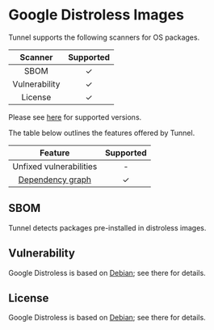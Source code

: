 # Google Distroless Images
Tunnel supports the following scanners for OS packages.

|    Scanner    | Supported |
| :-----------: | :-------: |
|     SBOM      |     ✓     |
| Vulnerability |     ✓     |
|    License    |     ✓     |

Please see [here](index.md#supported-os) for supported versions.

The table below outlines the features offered by Tunnel.

|               Feature                | Supported |
| :----------------------------------: | :-------: |
|       Unfixed vulnerabilities        |     -     |
| [Dependency graph][dependency-graph] |     ✓     |

## SBOM
Tunnel detects packages pre-installed in distroless images.

## Vulnerability
Google Distroless is based on [Debian]; see there for details.

## License
Google Distroless is based on [Debian]; see there for details.

[dependency-graph]: ../../configuration/reporting.md#show-origins-of-vulnerable-dependencies

[metadata]: https://packages.vmware.com/photon/photon_cve_metadata/

[vulnerability statuses]: ../../configuration/filtering.md#by-status

[Debian]: debian.md